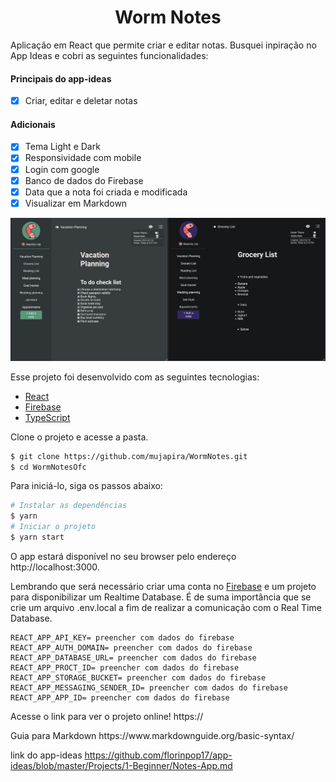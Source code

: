 <h1 align="center">Worm Notes</h1>
Aplicação em React que permite criar e editar notas. Busquei inpiração no App Ideas e cobri as seguintes funcionalidades:

<h4> Principais do app-ideas </h4>

- [x] Criar, editar e deletar notas 

<h4> Adicionais </h4>

- [x] Tema Light e Dark 
- [x] Responsividade com mobile 
- [x] Login com google 
- [x] Banco de dados do Firebase
- [x] Data que a nota foi criada e modificada 
- [x] Visualizar em Markdown 

<a>
<img src="./src/assets/images/ReadmeWorm.jpg">
</a>

Esse projeto foi desenvolvido com as seguintes tecnologias:
- [React](https://reactjs.org)
- [Firebase](https://firebase.google.com/)
- [TypeScript](https://www.typescriptlang.org/)

Clone o projeto e acesse a pasta.

```bash
$ git clone https://github.com/mujapira/WormNotes.git
$ cd WormNotesOfc
```

Para iniciá-lo, siga os passos abaixo:
```bash
# Instalar as dependências
$ yarn
# Iniciar o projeto
$ yarn start
```
O app estará disponível no seu browser pelo endereço http://localhost:3000.

Lembrando que será necessário criar uma conta no [Firebase](https://firebase.google.com/) e um projeto para disponibilizar um Realtime Database. É de suma importância que se crie um arquivo .env.local a fim de realizar a comunicação com o Real Time Database.
```
REACT_APP_API_KEY= preencher com dados do firebase
REACT_APP_AUTH_DOMAIN= preencher com dados do firebase
REACT_APP_DATABASE_URL= preencher com dados do firebase
REACT_APP_PROCT_ID= preencher com dados do firebase
REACT_APP_STORAGE_BUCKET= preencher com dados do firebase
REACT_APP_MESSAGING_SENDER_ID= preencher com dados do firebase
REACT_APP_APP_ID= preencher com dados do firebase
```

<p>Acesse o link para ver o projeto online! https://</p>

<p>Guia para Markdown https://www.markdownguide.org/basic-syntax/</p>

link do app-ideas https://github.com/florinpop17/app-ideas/blob/master/Projects/1-Beginner/Notes-App.md
